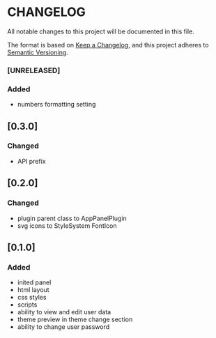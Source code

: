 # CHANGELOG

All notable changes to this project will be documented in this file.

The format is based on [Keep a Changelog](https://keepachangelog.com/en/1.0.0/),
and this project adheres to [Semantic Versioning](https://semver.org/spec/v2.0.0.html).

### [UNRELEASED]

### Added

- numbers formatting setting

## [0.3.0]

### Changed

- API prefix

## [0.2.0]

### Changed

- plugin parent class to AppPanelPlugin
- svg icons to StyleSystem FontIcon

## [0.1.0]

### Added

- inited panel
- html layout
- css styles
- scripts
- ability to view and edit user data
- theme preview in theme change section
- ability to change user password
